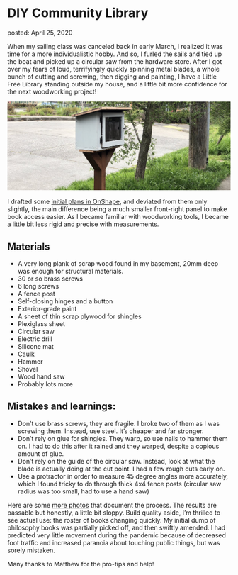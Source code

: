 DIY Community Library
===
posted: April 25, 2020

When my sailing class was canceled back in early March, I realized it was time for a more individualistic hobby. And so, I furled the sails and tied up the boat and picked up a circular saw from the hardware store. After I got over my fears of loud, terrifyingly quickly spinning metal blades, a whole bunch of cutting and screwing, then digging and painting, I have a Little Free Library standing outside my house, and a little bit more confidence for the next woodworking project!

![Little free library photo](little-free-library.jpg)

<!--more-->

I drafted some [initial plans in OnShape](https://cad.onshape.com/documents/d57c2f5444558be437e513c4/w/9e862248a8541fe7ce7a38a6/e/3efc51d554390f104d869fa6), and deviated from them only slightly, the main difference being a much smaller front-right panel to make book access easier. As I became familiar with woodworking tools, I became a little bit less rigid and precise with measurements. 

## Materials

- A very long plank of scrap wood found in my basement, 20mm deep was enough for structural materials.
- 30 or so brass screws
- 6 long screws
- A fence post
- Self-closing hinges and a button
- Exterior-grade paint
- A sheet of thin scrap plywood for shingles
- Plexiglass sheet
- Circular saw
- Electric drill
- Silicone mat
- Caulk
- Hammer
- Shovel
- Wood hand saw
- Probably lots more

## Mistakes and learnings:

- Don’t use brass screws, they are fragile. I broke two of them as I was screwing them. Instead, use steel. It’s cheaper and far stronger.
- Don’t rely on glue for shingles. They warp, so use nails to hammer them on. I had to do this after it rained and they warped, despite a copious amount of glue.
- Don’t rely on the guide of the circular saw. Instead, look at what the blade is actually doing at the cut point. I had a few rough cuts early on.
- Use a protractor in order to measure 45 degree angles more accurately, which I found tricky to do through thick 4x4 fence posts (circular saw radius was too small, had to use a hand saw)

Here are some [more photos](https://photos.app.goo.gl/K3xP2XjPmUQ2bX1N7) that document the process. The results are passable but honestly, a little bit sloppy. Build quality aside, I’m thrilled to see actual use: the roster of books changing quickly. My initial dump of philosophy books was partially picked off, and then swiftly amended. I had predicted very little movement during the pandemic because of decreased foot traffic and increased paranoia about touching public things, but was sorely mistaken.

Many thanks to Matthew for the pro-tips and help!

